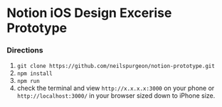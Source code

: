 # Notion iOS Design Excerise Prototype

### Directions
1. `git clone https://github.com/neilspurgeon/notion-prototype.git`
2. `npm install`
3. `npm run`
4. check the terminal and view `http://x.x.x.x:3000` on your phone or `http://localhost:3000/` in your browser sized down to iPhone size.
